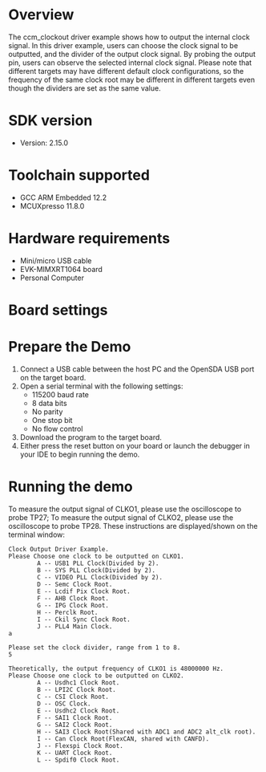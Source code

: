 Overview
========
The ccm_clockout driver example shows how to output the internal clock signal. In this driver example, users can choose
the clock signal to be outputted, and the divider of the output clock signal. By probing the output pin, users can
observe the selected internal clock signal.
Please note that different targets may have different default clock configurations, so the frequency of the same clock
root may be different in different targets even though the dividers are set as the same value.

SDK version
===========
- Version: 2.15.0

Toolchain supported
===================
- GCC ARM Embedded  12.2
- MCUXpresso  11.8.0

Hardware requirements
=====================
- Mini/micro USB cable
- EVK-MIMXRT1064 board
- Personal Computer

Board settings
==============

Prepare the Demo
================
1.  Connect a USB cable between the host PC and the OpenSDA USB port on the target board. 
2.  Open a serial terminal with the following settings:
    - 115200 baud rate
    - 8 data bits
    - No parity
    - One stop bit
    - No flow control
3.  Download the program to the target board.
4.  Either press the reset button on your board or launch the debugger in your IDE to begin running the demo.

Running the demo
================
To measure the output signal of CLKO1, please use the oscilloscope to probe TP27;
To measure the output signal of CLKO2, please use the oscilloscope to probe TP28.
These instructions are displayed/shown on the terminal window:
~~~~~~~~~~~~~~~~~~~~~~~~~~~~~~~~~~~
Clock Output Driver Example.
Please Choose one clock to be outputted on CLKO1.
        A -- USB1 PLL Clock(Divided by 2).
        B -- SYS PLL Clock(Divided by 2).
        C -- VIDEO PLL Clock(Divided by 2).
        D -- Semc Clock Root.
        E -- Lcdif Pix Clock Root.
        F -- AHB Clock Root.
        G -- IPG Clock Root.
        H -- Perclk Root.
        I -- Ckil Sync Clock Root.
        J -- PLL4 Main Clock.
a

Please set the clock divider, range from 1 to 8.
5

Theoretically, the output frequency of CLKO1 is 48000000 Hz.
Please Choose one clock to be outputted on CLKO2.
        A -- Usdhc1 Clock Root.
        B -- LPI2C Clock Root.
        C -- CSI Clock Root.
        D -- OSC Clock.
        E -- Usdhc2 Clock Root.
        F -- SAI1 Clock Root.
        G -- SAI2 Clock Root.
        H -- SAI3 Clock Root(Shared with ADC1 and ADC2 alt_clk root).
        I -- Can Clock Root(FlexCAN, shared with CANFD).
        J -- Flexspi Clock Root.
        K -- UART Clock Root.
        L -- Spdif0 Clock Root.

~~~~~~~~~~~~~~~~~~~~~~~~~~~~~~~~~~~
